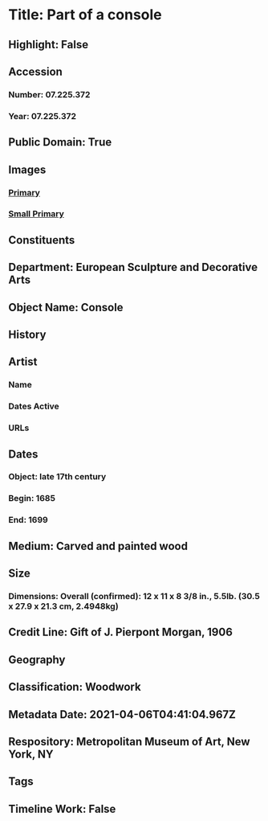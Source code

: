 # Title: Part of a console
## Highlight: False
## Accession
### Number: 07.225.372
### Year: 07.225.372
## Public Domain: True
## Images
### [Primary](https://images.metmuseum.org/CRDImages/es/original/DP268330.jpg)
### [Small Primary](https://images.metmuseum.org/CRDImages/es/web-large/DP268330.jpg)
## Constituents
## Department: European Sculpture and Decorative Arts
## Object Name: Console
## History
## Artist
### Name
### Dates Active
### URLs
## Dates
### Object: late 17th century
### Begin: 1685
### End: 1699
## Medium: Carved and painted wood
## Size
### Dimensions: Overall (confirmed): 12 x 11 x 8 3/8 in., 5.5lb. (30.5 x 27.9 x 21.3 cm, 2.4948kg)
## Credit Line: Gift of J. Pierpont Morgan, 1906
## Geography
## Classification: Woodwork
## Metadata Date: 2021-04-06T04:41:04.967Z
## Respository: Metropolitan Museum of Art, New York, NY
## Tags
## Timeline Work: False